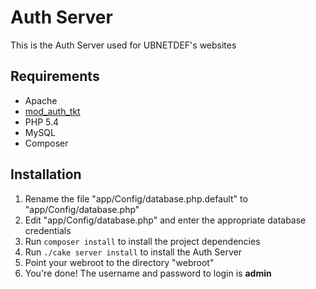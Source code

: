 Auth Server
========

This is the Auth Server used for UBNETDEF's websites

## Requirements

* Apache
* [mod_auth_tkt](https://github.com/gavincarr/mod_auth_tkt)
* PHP 5.4
* MySQL
* Composer

## Installation

1. Rename the file "app/Config/database.php.default" to "app/Config/database.php"
2. Edit "app/Config/database.php" and enter the appropriate database credentials
3. Run ```composer install``` to install the project dependencies
4. Run ```./cake server install``` to install the Auth Server
5. Point your webroot to the directory "webroot"
6. You're done! The username and password to login is __admin__
